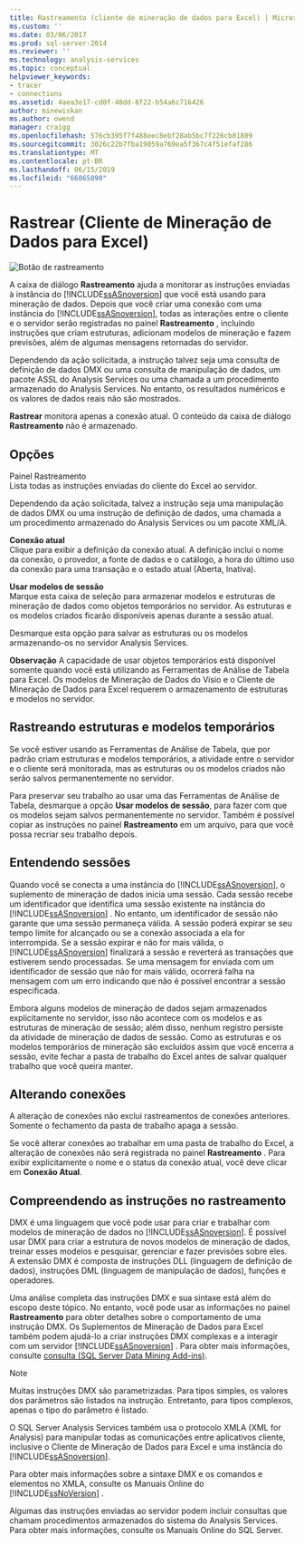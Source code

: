 ```yaml
---
title: Rastreamento (cliente de mineração de dados para Excel) | Microsoft Docs
ms.custom: ''
ms.date: 03/06/2017
ms.prod: sql-server-2014
ms.reviewer: ''
ms.technology: analysis-services
ms.topic: conceptual
helpviewer_keywords:
- tracer
- connections
ms.assetid: 4aea3e17-cd0f-48dd-8f22-b54a6c716426
author: minewiskan
ms.author: owend
manager: craigg
ms.openlocfilehash: 576cb395f7f488eec8ebf28ab5bc7f226cb81809
ms.sourcegitcommit: 3026c22b7fba19059a769ea5f367c4f51efaf286
ms.translationtype: MT
ms.contentlocale: pt-BR
ms.lasthandoff: 06/15/2019
ms.locfileid: "66065890"
---
```

# <a name="trace-data-mining-client-for-excel"></a>Rastrear (Cliente de Mineração de Dados para Excel)
  ![Botão de rastreamento](media/misc-trace.gif "botão de rastreamento")  
  
 A caixa de diálogo **Rastreamento** ajuda a monitorar as instruções enviadas à instância do [!INCLUDE[ssASnoversion](../includes/ssasnoversion-md.md)] que você está usando para mineração de dados. Depois que você criar uma conexão com uma instância do [!INCLUDE[ssASnoversion](../includes/ssasnoversion-md.md)], todas as interações entre o cliente e o servidor serão registradas no painel **Rastreamento** , incluindo instruções que criam estruturas, adicionam modelos de mineração e fazem previsões, além de algumas mensagens retornadas do servidor.  
  
 Dependendo da ação solicitada, a instrução talvez seja uma consulta de definição de dados DMX ou uma consulta de manipulação de dados, um pacote ASSL do Analysis Services ou uma chamada a um procedimento armazenado do Analysis Services. No entanto, os resultados numéricos e os valores de dados reais não são mostrados.  
  
 **Rastrear** monitora apenas a conexão atual. O conteúdo da caixa de diálogo **Rastreamento** não é armazenado.  
  
## <a name="options"></a>Opções  
 Painel Rastreamento  
 Lista todas as instruções enviadas do cliente do Excel ao servidor.  
  
 Dependendo da ação solicitada, talvez a instrução seja uma manipulação de dados DMX ou uma instrução de definição de dados, uma chamada a um procedimento armazenado do Analysis Services ou um pacote XML/A.  
  
 **Conexão atual**  
 Clique para exibir a definição da conexão atual. A definição inclui o nome da conexão, o provedor, a fonte de dados e o catálogo, a hora do último uso da conexão para uma transação e o estado atual (Aberta, Inativa).  
  
 **Usar modelos de sessão**  
 Marque esta caixa de seleção para armazenar modelos e estruturas de mineração de dados como objetos temporários no servidor. As estruturas e os modelos criados ficarão disponíveis apenas durante a sessão atual.  
  
 Desmarque esta opção para salvar as estruturas ou os modelos armazenando-os no servidor Analysis Services.  
  
 **Observação** A capacidade de usar objetos temporários está disponível somente quando você está utilizando as Ferramentas de Análise de Tabela para Excel. Os modelos de Mineração de Dados do Visio e o Cliente de Mineração de Dados para Excel requerem o armazenamento de estruturas e modelos no servidor.  
  
## <a name="tracing-temporary-structures-and-models"></a>Rastreando estruturas e modelos temporários  
 Se você estiver usando as Ferramentas de Análise de Tabela, que por padrão criam estruturas e modelos temporários, a atividade entre o servidor e o cliente será monitorada, mas as estruturas ou os modelos criados não serão salvos permanentemente no servidor.  
  
 Para preservar seu trabalho ao usar uma das Ferramentas de Análise de Tabela, desmarque a opção **Usar modelos de sessão**, para fazer com que os modelos sejam salvos permanentemente no servidor. Também é possível copiar as instruções no painel **Rastreamento** em um arquivo, para que você possa recriar seu trabalho depois.  
  
## <a name="understanding-sessions"></a>Entendendo sessões  
 Quando você se conecta a uma instância do [!INCLUDE[ssASnoversion](../includes/ssasnoversion-md.md)], o suplemento de mineração de dados inicia uma sessão. Cada sessão recebe um identificador que identifica uma sessão existente na instância do [!INCLUDE[ssASnoversion](../includes/ssasnoversion-md.md)] . No entanto, um identificador de sessão não garante que uma sessão permaneça válida. A sessão poderá expirar se seu tempo limite for alcançado ou se a conexão associada a ela for interrompida. Se a sessão expirar e não for mais válida, o [!INCLUDE[ssASnoversion](../includes/ssasnoversion-md.md)] finalizará a sessão e reverterá as transações que estiverem sendo processadas. Se uma mensagem for enviada com um identificador de sessão que não for mais válido, ocorrerá falha na mensagem com um erro indicando que não é possível encontrar a sessão especificada.  
  
 Embora alguns modelos de mineração de dados sejam armazenados explicitamente no servidor, isso não acontece com os modelos e as estruturas de mineração de sessão; além disso, nenhum registro persiste da atividade de mineração de dados de sessão. Como as estruturas e os modelos temporários de mineração são excluídos assim que você encerra a sessão, evite fechar a pasta de trabalho do Excel antes de salvar qualquer trabalho que você queira manter.  
  
## <a name="changing-connections"></a>Alterando conexões  
 A alteração de conexões não exclui rastreamentos de conexões anteriores. Somente o fechamento da pasta de trabalho apaga a sessão.  
  
 Se você alterar conexões ao trabalhar em uma pasta de trabalho do Excel, a alteração de conexões não será registrada no painel **Rastreamento** . Para exibir explicitamente o nome e o status da conexão atual, você deve clicar em **Conexão Atual**.  
  
## <a name="understanding-statements-in-the-tracer"></a>Compreendendo as instruções no rastreamento  
 DMX é uma linguagem que você pode usar para criar e trabalhar com modelos de mineração de dados no [!INCLUDE[ssASnoversion](../includes/ssasnoversion-md.md)]. É possível usar DMX para criar a estrutura de novos modelos de mineração de dados, treinar esses modelos e pesquisar, gerenciar e fazer previsões sobre eles. A extensão DMX é composta de instruções DLL (linguagem de definição de dados), instruções DML (linguagem de manipulação de dados), funções e operadores.  
  
 Uma análise completa das instruções DMX e sua sintaxe está além do escopo deste tópico. No entanto, você pode usar as informações no painel **Rastreamento** para obter detalhes sobre o comportamento de uma instrução DMX. Os Suplementos de Mineração de Dados para Excel também podem ajudá-lo a criar instruções DMX complexas e a interagir com um servidor [!INCLUDE[ssASnoversion](../includes/ssasnoversion-md.md)] . Para obter mais informações, consulte [consulta &#40;SQL Server Data Mining Add-ins&#41;](query-sql-server-data-mining-add-ins.md).  
  
> [!NOTE]  
>  Muitas instruções DMX são parametrizadas. Para tipos simples, os valores dos parâmetros são listados na instrução. Entretanto, para tipos complexos, apenas o tipo do parâmetro é listado.  
  
 O SQL Server Analysis Services também usa o protocolo XMLA (XML for Analysis) para manipular todas as comunicações entre aplicativos cliente, inclusive o Cliente de Mineração de Dados para Excel e uma instância do [!INCLUDE[ssASnoversion](../includes/ssasnoversion-md.md)].  
  
 Para obter mais informações sobre a sintaxe DMX e os comandos e elementos no XMLA, consulte os Manuais Online do [!INCLUDE[ssNoVersion](../includes/ssnoversion-md.md)] .  
  
 Algumas das instruções enviadas ao servidor podem incluir consultas que chamam procedimentos armazenados do sistema do Analysis Services. Para obter mais informações, consulte os Manuais Online do SQL Server.  
  
  
